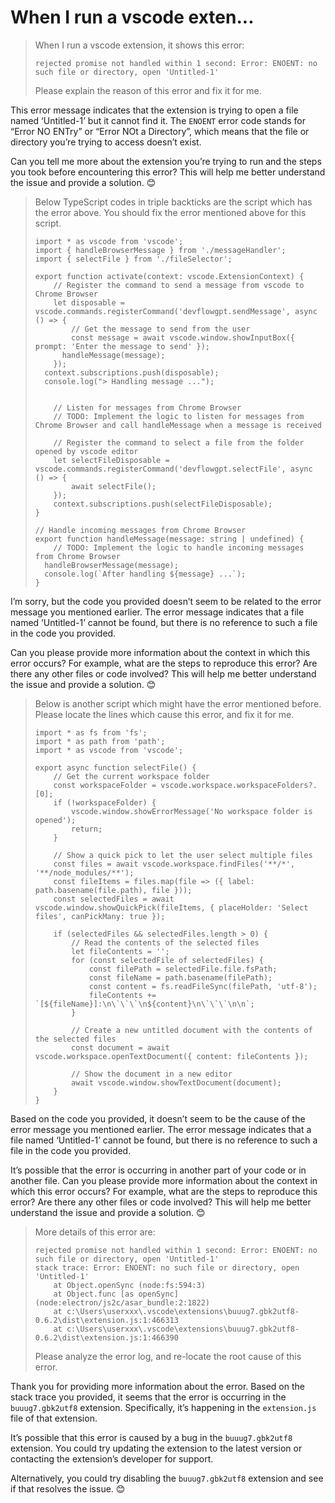 # When I run a vscode exten...

> When I run a vscode extension, it shows this error:
> ```
> rejected promise not handled within 1 second: Error: ENOENT: no such file or directory, open 'Untitled-1'
> ```
> Please explain the reason of this error and fix it for me.

This error message indicates that the extension is trying to open a file named ‘Untitled-1’ but it cannot find it. The `ENOENT` error code stands for “Error NO ENTry” or “Error NOt a Directory”, which means that the file or directory you’re trying to access doesn’t exist.

Can you tell me more about the extension you’re trying to run and the steps you took before encountering this error? This will help me better understand the issue and provide a solution. 😊

> Below TypeScript codes in triple backticks are the script which has the error above.
> You should fix the error mentioned above for this script.
> 
> ```
> import * as vscode from 'vscode';
> import { handleBrowserMessage } from './messageHandler';
> import { selectFile } from './fileSelector';
> 
> export function activate(context: vscode.ExtensionContext) {
>     // Register the command to send a message from vscode to Chrome Browser
>     let disposable = vscode.commands.registerCommand('devflowgpt.sendMessage', async () => {
>         // Get the message to send from the user
>         const message = await vscode.window.showInputBox({ prompt: 'Enter the message to send' });
> 		handleMessage(message);
>     });
> 	context.subscriptions.push(disposable);
> 	console.log("> Handling message ...");
> 	
> 
>     // Listen for messages from Chrome Browser
>     // TODO: Implement the logic to listen for messages from Chrome Browser and call handleMessage when a message is received
> 
>     // Register the command to select a file from the folder opened by vscode editor
>     let selectFileDisposable = vscode.commands.registerCommand('devflowgpt.selectFile', async () => {
>         await selectFile();
>     });
>     context.subscriptions.push(selectFileDisposable);
> }
> 
> // Handle incoming messages from Chrome Browser
> export function handleMessage(message: string | undefined) {
>     // TODO: Implement the logic to handle incoming messages from Chrome Browser
> 	handleBrowserMessage(message);
> 	console.log(`After handling ${message} ...`);
> }
> ```

I’m sorry, but the code you provided doesn’t seem to be related to the error message you mentioned earlier. The error message indicates that a file named ‘Untitled-1’ cannot be found, but there is no reference to such a file in the code you provided.

Can you please provide more information about the context in which this error occurs? For example, what are the steps to reproduce this error? Are there any other files or code involved? This will help me better understand the issue and provide a solution. 😊

> Below is another script which might have the error mentioned before.
> Please locate the lines which cause this error, and fix it for me.
> 
> ```
> import * as fs from 'fs';
> import * as path from 'path';
> import * as vscode from 'vscode';
> 
> export async function selectFile() {
>     // Get the current workspace folder
>     const workspaceFolder = vscode.workspace.workspaceFolders?.[0];
>     if (!workspaceFolder) {
>         vscode.window.showErrorMessage('No workspace folder is opened');
>         return;
>     }
> 
>     // Show a quick pick to let the user select multiple files
>     const files = await vscode.workspace.findFiles('**/*', '**/node_modules/**');
>     const fileItems = files.map(file => ({ label: path.basename(file.path), file }));
>     const selectedFiles = await vscode.window.showQuickPick(fileItems, { placeHolder: 'Select files', canPickMany: true });
> 
>     if (selectedFiles && selectedFiles.length > 0) {
>         // Read the contents of the selected files
>         let fileContents = '';
>         for (const selectedFile of selectedFiles) {
>             const filePath = selectedFile.file.fsPath;
>             const fileName = path.basename(filePath);
>             const content = fs.readFileSync(filePath, 'utf-8');
>             fileContents += `[${fileName}]:\n\`\`\`\n${content}\n\`\`\`\n\n`;
>         }
> 
>         // Create a new untitled document with the contents of the selected files
>         const document = await vscode.workspace.openTextDocument({ content: fileContents });
> 
>         // Show the document in a new editor
>         await vscode.window.showTextDocument(document);
>     }
> }
> ```

Based on the code you provided, it doesn’t seem to be the cause of the error message you mentioned earlier. The error message indicates that a file named ‘Untitled-1’ cannot be found, but there is no reference to such a file in the code you provided.

It’s possible that the error is occurring in another part of your code or in another file. Can you please provide more information about the context in which this error occurs? For example, what are the steps to reproduce this error? Are there any other files or code involved? This will help me better understand the issue and provide a solution. 😊

> More details of this error are:
> ```
> rejected promise not handled within 1 second: Error: ENOENT: no such file or directory, open 'Untitled-1'
> stack trace: Error: ENOENT: no such file or directory, open 'Untitled-1'
>     at Object.openSync (node:fs:594:3)
>     at Object.func [as openSync] (node:electron/js2c/asar_bundle:2:1822)
>     at c:\Users\userxxx\.vscode\extensions\buuug7.gbk2utf8-0.6.2\dist\extension.js:1:466313
>     at c:\Users\userxxx\.vscode\extensions\buuug7.gbk2utf8-0.6.2\dist\extension.js:1:466390
> ```
> 
> Please analyze the error log, and re-locate the root cause of this error.

Thank you for providing more information about the error. Based on the stack trace you provided, it seems that the error is occurring in the `buuug7.gbk2utf8` extension. Specifically, it’s happening in the `extension.js` file of that extension.

It’s possible that this error is caused by a bug in the `buuug7.gbk2utf8` extension. You could try updating the extension to the latest version or contacting the extension’s developer for support.

Alternatively, you could try disabling the `buuug7.gbk2utf8` extension and see if that resolves the issue. 😊